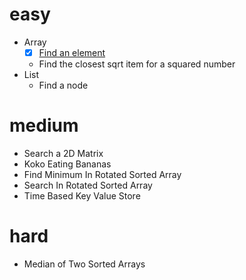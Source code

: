 # easy
- Array
  - [x] [Find an element](problems/easy/ArrayFindElement.java)
  - Find the closest sqrt item for a squared number 
- List
  - Find a node

# medium
- Search a 2D Matrix
- Koko Eating Bananas
- Find Minimum In Rotated Sorted Array
- Search In Rotated Sorted Array
- Time Based Key Value Store

# hard 
- Median of Two Sorted Arrays
